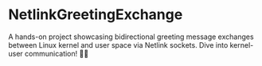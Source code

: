# NetlinkGreetingExchange
 A hands-on project showcasing bidirectional greeting message exchanges between Linux kernel and user space via Netlink sockets. Dive into kernel-user communication! 🚀🐧
